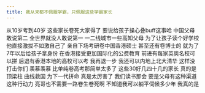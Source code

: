 ```yaml
---
title: 我从来都不佩服学霸，只佩服这些学霸家长
---
```

从10岁考到40岁
这些家长卷死大家得了
要说给孩子操心叠buff这事哈
中国父母敢说第二
全世界就没人敢说第一
一二线城市一些高知父母
为了让孩子读个好学校
他直接激拔不如激自己了
亲自下场考研卷中国香港硕士
甚至还有卷博士的
就为了7年以后给孩子拿身份
在香港接受更加国际化的公费教育
前进有每家英奥名校可以拼
后退有香港本地的高校可以考
我再退一步
我还可以内地上北大清华
这样没打击你们
羡慕羡慕
比单纯卷高考那简单太多了
这些30好几四十几的家长
真的是顶梁柱
曲线救国
为下一代拼命
真是太厉害了
我们读书那会
要是父母有这种渠道这种行动力
亮哥也不需要一路卷生卷死啊
不知道我可以躺平伺候多少年
我真的是
